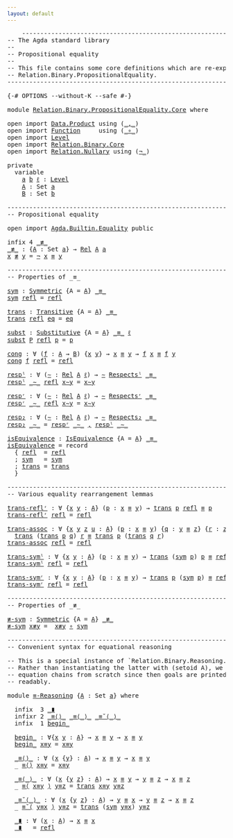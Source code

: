 ```yaml
---
layout: default
---
```


<pre class="Agda">
    <a id="1" class="Comment">------------------------------------------------------------------------</a>
<a id="74" class="Comment">-- The Agda standard library</a>
<a id="103" class="Comment">--</a>
<a id="106" class="Comment">-- Propositional equality</a>
<a id="132" class="Comment">--</a>
<a id="135" class="Comment">-- This file contains some core definitions which are re-exported by</a>
<a id="204" class="Comment">-- Relation.Binary.PropositionalEquality.</a>
<a id="246" class="Comment">------------------------------------------------------------------------</a>

<a id="320" class="Symbol">{-#</a> <a id="324" class="Keyword">OPTIONS</a> <a id="332" class="Pragma">--without-K</a> <a id="344" class="Pragma">--safe</a> <a id="351" class="Symbol">#-}</a>

<a id="356" class="Keyword">module</a> <a id="363" href="Relation.Binary.PropositionalEquality.Core.html" class="Module">Relation.Binary.PropositionalEquality.Core</a> <a id="406" class="Keyword">where</a>

<a id="413" class="Keyword">open</a> <a id="418" class="Keyword">import</a> <a id="425" href="Data.Product.html" class="Module">Data.Product</a> <a id="438" class="Keyword">using</a> <a id="444" class="Symbol">(</a><a id="445" href="Agda.Builtin.Sigma.html#236" class="InductiveConstructor Operator">_,_</a><a id="448" class="Symbol">)</a>
<a id="450" class="Keyword">open</a> <a id="455" class="Keyword">import</a> <a id="462" href="Function.html" class="Module">Function</a>     <a id="475" class="Keyword">using</a> <a id="481" class="Symbol">(</a><a id="482" href="Function.html#1099" class="Function Operator">_∘_</a><a id="485" class="Symbol">)</a>
<a id="487" class="Keyword">open</a> <a id="492" class="Keyword">import</a> <a id="499" href="Level.html" class="Module">Level</a>
<a id="505" class="Keyword">open</a> <a id="510" class="Keyword">import</a> <a id="517" href="Relation.Binary.Core.html" class="Module">Relation.Binary.Core</a>
<a id="538" class="Keyword">open</a> <a id="543" class="Keyword">import</a> <a id="550" href="Relation.Nullary.html" class="Module">Relation.Nullary</a> <a id="567" class="Keyword">using</a> <a id="573" class="Symbol">(</a><a id="574" href="Relation.Nullary.html#535" class="Function Operator">¬_</a><a id="576" class="Symbol">)</a>

<a id="579" class="Keyword">private</a>
  <a id="589" class="Keyword">variable</a>
    <a id="602" href="Relation.Binary.PropositionalEquality.Core.html#602" class="Generalizable">a</a> <a id="604" href="Relation.Binary.PropositionalEquality.Core.html#604" class="Generalizable">b</a> <a id="606" href="Relation.Binary.PropositionalEquality.Core.html#606" class="Generalizable">ℓ</a> <a id="608" class="Symbol">:</a> <a id="610" href="Agda.Primitive.html#423" class="Postulate">Level</a>
    <a id="620" href="Relation.Binary.PropositionalEquality.Core.html#620" class="Generalizable">A</a> <a id="622" class="Symbol">:</a> <a id="624" class="PrimitiveType">Set</a> <a id="628" href="Relation.Binary.PropositionalEquality.Core.html#602" class="Generalizable">a</a>
    <a id="634" href="Relation.Binary.PropositionalEquality.Core.html#634" class="Generalizable">B</a> <a id="636" class="Symbol">:</a> <a id="638" class="PrimitiveType">Set</a> <a id="642" href="Relation.Binary.PropositionalEquality.Core.html#604" class="Generalizable">b</a>

<a id="645" class="Comment">------------------------------------------------------------------------</a>
<a id="718" class="Comment">-- Propositional equality</a>

<a id="745" class="Keyword">open</a> <a id="750" class="Keyword">import</a> <a id="757" href="Agda.Builtin.Equality.html" class="Module">Agda.Builtin.Equality</a> <a id="779" class="Keyword">public</a>

<a id="787" class="Keyword">infix</a> <a id="793" class="Number">4</a> <a id="795" href="Relation.Binary.PropositionalEquality.Core.html#799" class="Function Operator">_≢_</a>
<a id="_≢_"></a><a id="799" href="Relation.Binary.PropositionalEquality.Core.html#799" class="Function Operator">_≢_</a> <a id="803" class="Symbol">:</a> <a id="805" class="Symbol">{</a><a id="806" href="Relation.Binary.PropositionalEquality.Core.html#806" class="Bound">A</a> <a id="808" class="Symbol">:</a> <a id="810" class="PrimitiveType">Set</a> <a id="814" href="Relation.Binary.PropositionalEquality.Core.html#602" class="Generalizable">a</a><a id="815" class="Symbol">}</a> <a id="817" class="Symbol">→</a> <a id="819" href="Relation.Binary.Core.html#1071" class="Function">Rel</a> <a id="823" href="Relation.Binary.PropositionalEquality.Core.html#806" class="Bound">A</a> <a id="825" href="Relation.Binary.PropositionalEquality.Core.html#602" class="Generalizable">a</a>
<a id="827" href="Relation.Binary.PropositionalEquality.Core.html#827" class="Bound">x</a> <a id="829" href="Relation.Binary.PropositionalEquality.Core.html#799" class="Function Operator">≢</a> <a id="831" href="Relation.Binary.PropositionalEquality.Core.html#831" class="Bound">y</a> <a id="833" class="Symbol">=</a> <a id="835" href="Relation.Nullary.html#535" class="Function Operator">¬</a> <a id="837" href="Relation.Binary.PropositionalEquality.Core.html#827" class="Bound">x</a> <a id="839" href="Agda.Builtin.Equality.html#151" class="Datatype Operator">≡</a> <a id="841" href="Relation.Binary.PropositionalEquality.Core.html#831" class="Bound">y</a>

<a id="844" class="Comment">------------------------------------------------------------------------</a>
<a id="917" class="Comment">-- Properties of _≡_</a>

<a id="sym"></a><a id="939" href="Relation.Binary.PropositionalEquality.Core.html#939" class="Function">sym</a> <a id="943" class="Symbol">:</a> <a id="945" href="Relation.Binary.Core.html#2480" class="Function">Symmetric</a> <a id="955" class="Symbol">{</a><a id="956" class="Argument">A</a> <a id="958" class="Symbol">=</a> <a id="960" href="Relation.Binary.PropositionalEquality.Core.html#620" class="Generalizable">A</a><a id="961" class="Symbol">}</a> <a id="963" href="Agda.Builtin.Equality.html#151" class="Datatype Operator">_≡_</a>
<a id="967" href="Relation.Binary.PropositionalEquality.Core.html#939" class="Function">sym</a> <a id="971" href="Agda.Builtin.Equality.html#208" class="InductiveConstructor">refl</a> <a id="976" class="Symbol">=</a> <a id="978" href="Agda.Builtin.Equality.html#208" class="InductiveConstructor">refl</a>

<a id="trans"></a><a id="984" href="Relation.Binary.PropositionalEquality.Core.html#984" class="Function">trans</a> <a id="990" class="Symbol">:</a> <a id="992" href="Relation.Binary.Core.html#2848" class="Function">Transitive</a> <a id="1003" class="Symbol">{</a><a id="1004" class="Argument">A</a> <a id="1006" class="Symbol">=</a> <a id="1008" href="Relation.Binary.PropositionalEquality.Core.html#620" class="Generalizable">A</a><a id="1009" class="Symbol">}</a> <a id="1011" href="Agda.Builtin.Equality.html#151" class="Datatype Operator">_≡_</a>
<a id="1015" href="Relation.Binary.PropositionalEquality.Core.html#984" class="Function">trans</a> <a id="1021" href="Agda.Builtin.Equality.html#208" class="InductiveConstructor">refl</a> <a id="1026" href="Relation.Binary.PropositionalEquality.Core.html#1026" class="Bound">eq</a> <a id="1029" class="Symbol">=</a> <a id="1031" href="Relation.Binary.PropositionalEquality.Core.html#1026" class="Bound">eq</a>

<a id="subst"></a><a id="1035" href="Relation.Binary.PropositionalEquality.Core.html#1035" class="Function">subst</a> <a id="1041" class="Symbol">:</a> <a id="1043" href="Relation.Binary.Core.html#5351" class="Function">Substitutive</a> <a id="1056" class="Symbol">{</a><a id="1057" class="Argument">A</a> <a id="1059" class="Symbol">=</a> <a id="1061" href="Relation.Binary.PropositionalEquality.Core.html#620" class="Generalizable">A</a><a id="1062" class="Symbol">}</a> <a id="1064" href="Agda.Builtin.Equality.html#151" class="Datatype Operator">_≡_</a> <a id="1068" href="Relation.Binary.PropositionalEquality.Core.html#606" class="Generalizable">ℓ</a>
<a id="1070" href="Relation.Binary.PropositionalEquality.Core.html#1035" class="Function">subst</a> <a id="1076" href="Relation.Binary.PropositionalEquality.Core.html#1076" class="Bound">P</a> <a id="1078" href="Agda.Builtin.Equality.html#208" class="InductiveConstructor">refl</a> <a id="1083" href="Relation.Binary.PropositionalEquality.Core.html#1083" class="Bound">p</a> <a id="1085" class="Symbol">=</a> <a id="1087" href="Relation.Binary.PropositionalEquality.Core.html#1083" class="Bound">p</a>

<a id="cong"></a><a id="1090" href="Relation.Binary.PropositionalEquality.Core.html#1090" class="Function">cong</a> <a id="1095" class="Symbol">:</a> <a id="1097" class="Symbol">∀</a> <a id="1099" class="Symbol">(</a><a id="1100" href="Relation.Binary.PropositionalEquality.Core.html#1100" class="Bound">f</a> <a id="1102" class="Symbol">:</a> <a id="1104" href="Relation.Binary.PropositionalEquality.Core.html#620" class="Generalizable">A</a> <a id="1106" class="Symbol">→</a> <a id="1108" href="Relation.Binary.PropositionalEquality.Core.html#634" class="Generalizable">B</a><a id="1109" class="Symbol">)</a> <a id="1111" class="Symbol">{</a><a id="1112" href="Relation.Binary.PropositionalEquality.Core.html#1112" class="Bound">x</a> <a id="1114" href="Relation.Binary.PropositionalEquality.Core.html#1114" class="Bound">y</a><a id="1115" class="Symbol">}</a> <a id="1117" class="Symbol">→</a> <a id="1119" href="Relation.Binary.PropositionalEquality.Core.html#1112" class="Bound">x</a> <a id="1121" href="Agda.Builtin.Equality.html#151" class="Datatype Operator">≡</a> <a id="1123" href="Relation.Binary.PropositionalEquality.Core.html#1114" class="Bound">y</a> <a id="1125" class="Symbol">→</a> <a id="1127" href="Relation.Binary.PropositionalEquality.Core.html#1100" class="Bound">f</a> <a id="1129" href="Relation.Binary.PropositionalEquality.Core.html#1112" class="Bound">x</a> <a id="1131" href="Agda.Builtin.Equality.html#151" class="Datatype Operator">≡</a> <a id="1133" href="Relation.Binary.PropositionalEquality.Core.html#1100" class="Bound">f</a> <a id="1135" href="Relation.Binary.PropositionalEquality.Core.html#1114" class="Bound">y</a>
<a id="1137" href="Relation.Binary.PropositionalEquality.Core.html#1090" class="Function">cong</a> <a id="1142" href="Relation.Binary.PropositionalEquality.Core.html#1142" class="Bound">f</a> <a id="1144" href="Agda.Builtin.Equality.html#208" class="InductiveConstructor">refl</a> <a id="1149" class="Symbol">=</a> <a id="1151" href="Agda.Builtin.Equality.html#208" class="InductiveConstructor">refl</a>

<a id="respˡ"></a><a id="1157" href="Relation.Binary.PropositionalEquality.Core.html#1157" class="Function">respˡ</a> <a id="1163" class="Symbol">:</a> <a id="1165" class="Symbol">∀</a> <a id="1167" class="Symbol">(</a><a id="1168" href="Relation.Binary.PropositionalEquality.Core.html#1168" class="Bound">∼</a> <a id="1170" class="Symbol">:</a> <a id="1172" href="Relation.Binary.Core.html#1071" class="Function">Rel</a> <a id="1176" href="Relation.Binary.PropositionalEquality.Core.html#620" class="Generalizable">A</a> <a id="1178" href="Relation.Binary.PropositionalEquality.Core.html#606" class="Generalizable">ℓ</a><a id="1179" class="Symbol">)</a> <a id="1181" class="Symbol">→</a> <a id="1183" href="Relation.Binary.PropositionalEquality.Core.html#1168" class="Bound">∼</a> <a id="1185" href="Relation.Binary.Core.html#4896" class="Function Operator">Respectsˡ</a> <a id="1195" href="Agda.Builtin.Equality.html#151" class="Datatype Operator">_≡_</a>
<a id="1199" href="Relation.Binary.PropositionalEquality.Core.html#1157" class="Function">respˡ</a> <a id="1205" href="Relation.Binary.PropositionalEquality.Core.html#1205" class="Bound Operator">_∼_</a> <a id="1209" href="Agda.Builtin.Equality.html#208" class="InductiveConstructor">refl</a> <a id="1214" href="Relation.Binary.PropositionalEquality.Core.html#1214" class="Bound">x∼y</a> <a id="1218" class="Symbol">=</a> <a id="1220" href="Relation.Binary.PropositionalEquality.Core.html#1214" class="Bound">x∼y</a>

<a id="respʳ"></a><a id="1225" href="Relation.Binary.PropositionalEquality.Core.html#1225" class="Function">respʳ</a> <a id="1231" class="Symbol">:</a> <a id="1233" class="Symbol">∀</a> <a id="1235" class="Symbol">(</a><a id="1236" href="Relation.Binary.PropositionalEquality.Core.html#1236" class="Bound">∼</a> <a id="1238" class="Symbol">:</a> <a id="1240" href="Relation.Binary.Core.html#1071" class="Function">Rel</a> <a id="1244" href="Relation.Binary.PropositionalEquality.Core.html#620" class="Generalizable">A</a> <a id="1246" href="Relation.Binary.PropositionalEquality.Core.html#606" class="Generalizable">ℓ</a><a id="1247" class="Symbol">)</a> <a id="1249" class="Symbol">→</a> <a id="1251" href="Relation.Binary.PropositionalEquality.Core.html#1236" class="Bound">∼</a> <a id="1253" href="Relation.Binary.Core.html#4731" class="Function Operator">Respectsʳ</a> <a id="1263" href="Agda.Builtin.Equality.html#151" class="Datatype Operator">_≡_</a>
<a id="1267" href="Relation.Binary.PropositionalEquality.Core.html#1225" class="Function">respʳ</a> <a id="1273" href="Relation.Binary.PropositionalEquality.Core.html#1273" class="Bound Operator">_∼_</a> <a id="1277" href="Agda.Builtin.Equality.html#208" class="InductiveConstructor">refl</a> <a id="1282" href="Relation.Binary.PropositionalEquality.Core.html#1282" class="Bound">x∼y</a> <a id="1286" class="Symbol">=</a> <a id="1288" href="Relation.Binary.PropositionalEquality.Core.html#1282" class="Bound">x∼y</a>

<a id="resp₂"></a><a id="1293" href="Relation.Binary.PropositionalEquality.Core.html#1293" class="Function">resp₂</a> <a id="1299" class="Symbol">:</a> <a id="1301" class="Symbol">∀</a> <a id="1303" class="Symbol">(</a><a id="1304" href="Relation.Binary.PropositionalEquality.Core.html#1304" class="Bound">∼</a> <a id="1306" class="Symbol">:</a> <a id="1308" href="Relation.Binary.Core.html#1071" class="Function">Rel</a> <a id="1312" href="Relation.Binary.PropositionalEquality.Core.html#620" class="Generalizable">A</a> <a id="1314" href="Relation.Binary.PropositionalEquality.Core.html#606" class="Generalizable">ℓ</a><a id="1315" class="Symbol">)</a> <a id="1317" class="Symbol">→</a> <a id="1319" href="Relation.Binary.PropositionalEquality.Core.html#1304" class="Bound">∼</a> <a id="1321" href="Relation.Binary.Core.html#5059" class="Function Operator">Respects₂</a> <a id="1331" href="Agda.Builtin.Equality.html#151" class="Datatype Operator">_≡_</a>
<a id="1335" href="Relation.Binary.PropositionalEquality.Core.html#1293" class="Function">resp₂</a> <a id="1341" href="Relation.Binary.PropositionalEquality.Core.html#1341" class="Bound Operator">_∼_</a> <a id="1345" class="Symbol">=</a> <a id="1347" href="Relation.Binary.PropositionalEquality.Core.html#1225" class="Function">respʳ</a> <a id="1353" href="Relation.Binary.PropositionalEquality.Core.html#1341" class="Bound Operator">_∼_</a> <a id="1357" href="Agda.Builtin.Sigma.html#236" class="InductiveConstructor Operator">,</a> <a id="1359" href="Relation.Binary.PropositionalEquality.Core.html#1157" class="Function">respˡ</a> <a id="1365" href="Relation.Binary.PropositionalEquality.Core.html#1341" class="Bound Operator">_∼_</a>

<a id="isEquivalence"></a><a id="1370" href="Relation.Binary.PropositionalEquality.Core.html#1370" class="Function">isEquivalence</a> <a id="1384" class="Symbol">:</a> <a id="1386" href="Relation.Binary.Core.html#6946" class="Record">IsEquivalence</a> <a id="1400" class="Symbol">{</a><a id="1401" class="Argument">A</a> <a id="1403" class="Symbol">=</a> <a id="1405" href="Relation.Binary.PropositionalEquality.Core.html#620" class="Generalizable">A</a><a id="1406" class="Symbol">}</a> <a id="1408" href="Agda.Builtin.Equality.html#151" class="Datatype Operator">_≡_</a>
<a id="1412" href="Relation.Binary.PropositionalEquality.Core.html#1370" class="Function">isEquivalence</a> <a id="1426" class="Symbol">=</a> <a id="1428" class="Keyword">record</a>
  <a id="1437" class="Symbol">{</a> <a id="1439" href="Relation.Binary.Core.html#7020" class="Field">refl</a>  <a id="1445" class="Symbol">=</a> <a id="1447" href="Agda.Builtin.Equality.html#208" class="InductiveConstructor">refl</a>
  <a id="1454" class="Symbol">;</a> <a id="1456" href="Relation.Binary.Core.html#7046" class="Field">sym</a>   <a id="1462" class="Symbol">=</a> <a id="1464" href="Relation.Binary.PropositionalEquality.Core.html#939" class="Function">sym</a>
  <a id="1470" class="Symbol">;</a> <a id="1472" href="Relation.Binary.Core.html#7072" class="Field">trans</a> <a id="1478" class="Symbol">=</a> <a id="1480" href="Relation.Binary.PropositionalEquality.Core.html#984" class="Function">trans</a>
  <a id="1488" class="Symbol">}</a>

<a id="1491" class="Comment">------------------------------------------------------------------------</a>
<a id="1564" class="Comment">-- Various equality rearrangement lemmas</a>

<a id="trans-reflʳ"></a><a id="1606" href="Relation.Binary.PropositionalEquality.Core.html#1606" class="Function">trans-reflʳ</a> <a id="1618" class="Symbol">:</a> <a id="1620" class="Symbol">∀</a> <a id="1622" class="Symbol">{</a><a id="1623" href="Relation.Binary.PropositionalEquality.Core.html#1623" class="Bound">x</a> <a id="1625" href="Relation.Binary.PropositionalEquality.Core.html#1625" class="Bound">y</a> <a id="1627" class="Symbol">:</a> <a id="1629" href="Relation.Binary.PropositionalEquality.Core.html#620" class="Generalizable">A</a><a id="1630" class="Symbol">}</a> <a id="1632" class="Symbol">(</a><a id="1633" href="Relation.Binary.PropositionalEquality.Core.html#1633" class="Bound">p</a> <a id="1635" class="Symbol">:</a> <a id="1637" href="Relation.Binary.PropositionalEquality.Core.html#1623" class="Bound">x</a> <a id="1639" href="Agda.Builtin.Equality.html#151" class="Datatype Operator">≡</a> <a id="1641" href="Relation.Binary.PropositionalEquality.Core.html#1625" class="Bound">y</a><a id="1642" class="Symbol">)</a> <a id="1644" class="Symbol">→</a> <a id="1646" href="Relation.Binary.PropositionalEquality.Core.html#984" class="Function">trans</a> <a id="1652" href="Relation.Binary.PropositionalEquality.Core.html#1633" class="Bound">p</a> <a id="1654" href="Agda.Builtin.Equality.html#208" class="InductiveConstructor">refl</a> <a id="1659" href="Agda.Builtin.Equality.html#151" class="Datatype Operator">≡</a> <a id="1661" href="Relation.Binary.PropositionalEquality.Core.html#1633" class="Bound">p</a>
<a id="1663" href="Relation.Binary.PropositionalEquality.Core.html#1606" class="Function">trans-reflʳ</a> <a id="1675" href="Agda.Builtin.Equality.html#208" class="InductiveConstructor">refl</a> <a id="1680" class="Symbol">=</a> <a id="1682" href="Agda.Builtin.Equality.html#208" class="InductiveConstructor">refl</a>

<a id="trans-assoc"></a><a id="1688" href="Relation.Binary.PropositionalEquality.Core.html#1688" class="Function">trans-assoc</a> <a id="1700" class="Symbol">:</a> <a id="1702" class="Symbol">∀</a> <a id="1704" class="Symbol">{</a><a id="1705" href="Relation.Binary.PropositionalEquality.Core.html#1705" class="Bound">x</a> <a id="1707" href="Relation.Binary.PropositionalEquality.Core.html#1707" class="Bound">y</a> <a id="1709" href="Relation.Binary.PropositionalEquality.Core.html#1709" class="Bound">z</a> <a id="1711" href="Relation.Binary.PropositionalEquality.Core.html#1711" class="Bound">u</a> <a id="1713" class="Symbol">:</a> <a id="1715" href="Relation.Binary.PropositionalEquality.Core.html#620" class="Generalizable">A</a><a id="1716" class="Symbol">}</a> <a id="1718" class="Symbol">(</a><a id="1719" href="Relation.Binary.PropositionalEquality.Core.html#1719" class="Bound">p</a> <a id="1721" class="Symbol">:</a> <a id="1723" href="Relation.Binary.PropositionalEquality.Core.html#1705" class="Bound">x</a> <a id="1725" href="Agda.Builtin.Equality.html#151" class="Datatype Operator">≡</a> <a id="1727" href="Relation.Binary.PropositionalEquality.Core.html#1707" class="Bound">y</a><a id="1728" class="Symbol">)</a> <a id="1730" class="Symbol">{</a><a id="1731" href="Relation.Binary.PropositionalEquality.Core.html#1731" class="Bound">q</a> <a id="1733" class="Symbol">:</a> <a id="1735" href="Relation.Binary.PropositionalEquality.Core.html#1707" class="Bound">y</a> <a id="1737" href="Agda.Builtin.Equality.html#151" class="Datatype Operator">≡</a> <a id="1739" href="Relation.Binary.PropositionalEquality.Core.html#1709" class="Bound">z</a><a id="1740" class="Symbol">}</a> <a id="1742" class="Symbol">{</a><a id="1743" href="Relation.Binary.PropositionalEquality.Core.html#1743" class="Bound">r</a> <a id="1745" class="Symbol">:</a> <a id="1747" href="Relation.Binary.PropositionalEquality.Core.html#1709" class="Bound">z</a> <a id="1749" href="Agda.Builtin.Equality.html#151" class="Datatype Operator">≡</a> <a id="1751" href="Relation.Binary.PropositionalEquality.Core.html#1711" class="Bound">u</a><a id="1752" class="Symbol">}</a> <a id="1754" class="Symbol">→</a>
  <a id="1758" href="Relation.Binary.PropositionalEquality.Core.html#984" class="Function">trans</a> <a id="1764" class="Symbol">(</a><a id="1765" href="Relation.Binary.PropositionalEquality.Core.html#984" class="Function">trans</a> <a id="1771" href="Relation.Binary.PropositionalEquality.Core.html#1719" class="Bound">p</a> <a id="1773" href="Relation.Binary.PropositionalEquality.Core.html#1731" class="Bound">q</a><a id="1774" class="Symbol">)</a> <a id="1776" href="Relation.Binary.PropositionalEquality.Core.html#1743" class="Bound">r</a> <a id="1778" href="Agda.Builtin.Equality.html#151" class="Datatype Operator">≡</a> <a id="1780" href="Relation.Binary.PropositionalEquality.Core.html#984" class="Function">trans</a> <a id="1786" href="Relation.Binary.PropositionalEquality.Core.html#1719" class="Bound">p</a> <a id="1788" class="Symbol">(</a><a id="1789" href="Relation.Binary.PropositionalEquality.Core.html#984" class="Function">trans</a> <a id="1795" href="Relation.Binary.PropositionalEquality.Core.html#1731" class="Bound">q</a> <a id="1797" href="Relation.Binary.PropositionalEquality.Core.html#1743" class="Bound">r</a><a id="1798" class="Symbol">)</a>
<a id="1800" href="Relation.Binary.PropositionalEquality.Core.html#1688" class="Function">trans-assoc</a> <a id="1812" href="Agda.Builtin.Equality.html#208" class="InductiveConstructor">refl</a> <a id="1817" class="Symbol">=</a> <a id="1819" href="Agda.Builtin.Equality.html#208" class="InductiveConstructor">refl</a>

<a id="trans-symˡ"></a><a id="1825" href="Relation.Binary.PropositionalEquality.Core.html#1825" class="Function">trans-symˡ</a> <a id="1836" class="Symbol">:</a> <a id="1838" class="Symbol">∀</a> <a id="1840" class="Symbol">{</a><a id="1841" href="Relation.Binary.PropositionalEquality.Core.html#1841" class="Bound">x</a> <a id="1843" href="Relation.Binary.PropositionalEquality.Core.html#1843" class="Bound">y</a> <a id="1845" class="Symbol">:</a> <a id="1847" href="Relation.Binary.PropositionalEquality.Core.html#620" class="Generalizable">A</a><a id="1848" class="Symbol">}</a> <a id="1850" class="Symbol">(</a><a id="1851" href="Relation.Binary.PropositionalEquality.Core.html#1851" class="Bound">p</a> <a id="1853" class="Symbol">:</a> <a id="1855" href="Relation.Binary.PropositionalEquality.Core.html#1841" class="Bound">x</a> <a id="1857" href="Agda.Builtin.Equality.html#151" class="Datatype Operator">≡</a> <a id="1859" href="Relation.Binary.PropositionalEquality.Core.html#1843" class="Bound">y</a><a id="1860" class="Symbol">)</a> <a id="1862" class="Symbol">→</a> <a id="1864" href="Relation.Binary.PropositionalEquality.Core.html#984" class="Function">trans</a> <a id="1870" class="Symbol">(</a><a id="1871" href="Relation.Binary.PropositionalEquality.Core.html#939" class="Function">sym</a> <a id="1875" href="Relation.Binary.PropositionalEquality.Core.html#1851" class="Bound">p</a><a id="1876" class="Symbol">)</a> <a id="1878" href="Relation.Binary.PropositionalEquality.Core.html#1851" class="Bound">p</a> <a id="1880" href="Agda.Builtin.Equality.html#151" class="Datatype Operator">≡</a> <a id="1882" href="Agda.Builtin.Equality.html#208" class="InductiveConstructor">refl</a>
<a id="1887" href="Relation.Binary.PropositionalEquality.Core.html#1825" class="Function">trans-symˡ</a> <a id="1898" href="Agda.Builtin.Equality.html#208" class="InductiveConstructor">refl</a> <a id="1903" class="Symbol">=</a> <a id="1905" href="Agda.Builtin.Equality.html#208" class="InductiveConstructor">refl</a>

<a id="trans-symʳ"></a><a id="1911" href="Relation.Binary.PropositionalEquality.Core.html#1911" class="Function">trans-symʳ</a> <a id="1922" class="Symbol">:</a> <a id="1924" class="Symbol">∀</a> <a id="1926" class="Symbol">{</a><a id="1927" href="Relation.Binary.PropositionalEquality.Core.html#1927" class="Bound">x</a> <a id="1929" href="Relation.Binary.PropositionalEquality.Core.html#1929" class="Bound">y</a> <a id="1931" class="Symbol">:</a> <a id="1933" href="Relation.Binary.PropositionalEquality.Core.html#620" class="Generalizable">A</a><a id="1934" class="Symbol">}</a> <a id="1936" class="Symbol">(</a><a id="1937" href="Relation.Binary.PropositionalEquality.Core.html#1937" class="Bound">p</a> <a id="1939" class="Symbol">:</a> <a id="1941" href="Relation.Binary.PropositionalEquality.Core.html#1927" class="Bound">x</a> <a id="1943" href="Agda.Builtin.Equality.html#151" class="Datatype Operator">≡</a> <a id="1945" href="Relation.Binary.PropositionalEquality.Core.html#1929" class="Bound">y</a><a id="1946" class="Symbol">)</a> <a id="1948" class="Symbol">→</a> <a id="1950" href="Relation.Binary.PropositionalEquality.Core.html#984" class="Function">trans</a> <a id="1956" href="Relation.Binary.PropositionalEquality.Core.html#1937" class="Bound">p</a> <a id="1958" class="Symbol">(</a><a id="1959" href="Relation.Binary.PropositionalEquality.Core.html#939" class="Function">sym</a> <a id="1963" href="Relation.Binary.PropositionalEquality.Core.html#1937" class="Bound">p</a><a id="1964" class="Symbol">)</a> <a id="1966" href="Agda.Builtin.Equality.html#151" class="Datatype Operator">≡</a> <a id="1968" href="Agda.Builtin.Equality.html#208" class="InductiveConstructor">refl</a>
<a id="1973" href="Relation.Binary.PropositionalEquality.Core.html#1911" class="Function">trans-symʳ</a> <a id="1984" href="Agda.Builtin.Equality.html#208" class="InductiveConstructor">refl</a> <a id="1989" class="Symbol">=</a> <a id="1991" href="Agda.Builtin.Equality.html#208" class="InductiveConstructor">refl</a>

<a id="1997" class="Comment">------------------------------------------------------------------------</a>
<a id="2070" class="Comment">-- Properties of _≢_</a>

<a id="≢-sym"></a><a id="2092" href="Relation.Binary.PropositionalEquality.Core.html#2092" class="Function">≢-sym</a> <a id="2098" class="Symbol">:</a> <a id="2100" href="Relation.Binary.Core.html#2480" class="Function">Symmetric</a> <a id="2110" class="Symbol">{</a><a id="2111" class="Argument">A</a> <a id="2113" class="Symbol">=</a> <a id="2115" href="Relation.Binary.PropositionalEquality.Core.html#620" class="Generalizable">A</a><a id="2116" class="Symbol">}</a> <a id="2118" href="Relation.Binary.PropositionalEquality.Core.html#799" class="Function Operator">_≢_</a>
<a id="2122" href="Relation.Binary.PropositionalEquality.Core.html#2092" class="Function">≢-sym</a> <a id="2128" href="Relation.Binary.PropositionalEquality.Core.html#2128" class="Bound">x≢y</a> <a id="2132" class="Symbol">=</a>  <a id="2135" href="Relation.Binary.PropositionalEquality.Core.html#2128" class="Bound">x≢y</a> <a id="2139" href="Function.html#1099" class="Function Operator">∘</a> <a id="2141" href="Relation.Binary.PropositionalEquality.Core.html#939" class="Function">sym</a>

<a id="2146" class="Comment">------------------------------------------------------------------------</a>
<a id="2219" class="Comment">-- Convenient syntax for equational reasoning</a>

<a id="2266" class="Comment">-- This is a special instance of `Relation.Binary.Reasoning.Setoid`.</a>
<a id="2335" class="Comment">-- Rather than instantiating the latter with (setoid A), we reimplement</a>
<a id="2407" class="Comment">-- equation chains from scratch since then goals are printed much more</a>
<a id="2478" class="Comment">-- readably.</a>

<a id="2492" class="Keyword">module</a> <a id="≡-Reasoning"></a><a id="2499" href="Relation.Binary.PropositionalEquality.Core.html#2499" class="Module">≡-Reasoning</a> <a id="2511" class="Symbol">{</a><a id="2512" href="Relation.Binary.PropositionalEquality.Core.html#2512" class="Bound">A</a> <a id="2514" class="Symbol">:</a> <a id="2516" class="PrimitiveType">Set</a> <a id="2520" href="Relation.Binary.PropositionalEquality.Core.html#602" class="Generalizable">a</a><a id="2521" class="Symbol">}</a> <a id="2523" class="Keyword">where</a>

  <a id="2532" class="Keyword">infix</a>  <a id="2539" class="Number">3</a> <a id="2541" href="Relation.Binary.PropositionalEquality.Core.html#2892" class="Function Operator">_∎</a>
  <a id="2546" class="Keyword">infixr</a> <a id="2553" class="Number">2</a> <a id="2555" href="Relation.Binary.PropositionalEquality.Core.html#2655" class="Function Operator">_≡⟨⟩_</a> <a id="2561" href="Relation.Binary.PropositionalEquality.Core.html#2714" class="Function Operator">_≡⟨_⟩_</a> <a id="2568" href="Relation.Binary.PropositionalEquality.Core.html#2799" class="Function Operator">_≡˘⟨_⟩_</a>
  <a id="2578" class="Keyword">infix</a>  <a id="2585" class="Number">1</a> <a id="2587" href="Relation.Binary.PropositionalEquality.Core.html#2597" class="Function Operator">begin_</a>

  <a id="≡-Reasoning.begin_"></a><a id="2597" href="Relation.Binary.PropositionalEquality.Core.html#2597" class="Function Operator">begin_</a> <a id="2604" class="Symbol">:</a> <a id="2606" class="Symbol">∀{</a><a id="2608" href="Relation.Binary.PropositionalEquality.Core.html#2608" class="Bound">x</a> <a id="2610" href="Relation.Binary.PropositionalEquality.Core.html#2610" class="Bound">y</a> <a id="2612" class="Symbol">:</a> <a id="2614" href="Relation.Binary.PropositionalEquality.Core.html#2512" class="Bound">A</a><a id="2615" class="Symbol">}</a> <a id="2617" class="Symbol">→</a> <a id="2619" href="Relation.Binary.PropositionalEquality.Core.html#2608" class="Bound">x</a> <a id="2621" href="Agda.Builtin.Equality.html#151" class="Datatype Operator">≡</a> <a id="2623" href="Relation.Binary.PropositionalEquality.Core.html#2610" class="Bound">y</a> <a id="2625" class="Symbol">→</a> <a id="2627" href="Relation.Binary.PropositionalEquality.Core.html#2608" class="Bound">x</a> <a id="2629" href="Agda.Builtin.Equality.html#151" class="Datatype Operator">≡</a> <a id="2631" href="Relation.Binary.PropositionalEquality.Core.html#2610" class="Bound">y</a>
  <a id="2635" href="Relation.Binary.PropositionalEquality.Core.html#2597" class="Function Operator">begin_</a> <a id="2642" href="Relation.Binary.PropositionalEquality.Core.html#2642" class="Bound">x≡y</a> <a id="2646" class="Symbol">=</a> <a id="2648" href="Relation.Binary.PropositionalEquality.Core.html#2642" class="Bound">x≡y</a>

  <a id="≡-Reasoning._≡⟨⟩_"></a><a id="2655" href="Relation.Binary.PropositionalEquality.Core.html#2655" class="Function Operator">_≡⟨⟩_</a> <a id="2661" class="Symbol">:</a> <a id="2663" class="Symbol">∀</a> <a id="2665" class="Symbol">(</a><a id="2666" href="Relation.Binary.PropositionalEquality.Core.html#2666" class="Bound">x</a> <a id="2668" class="Symbol">{</a><a id="2669" href="Relation.Binary.PropositionalEquality.Core.html#2669" class="Bound">y</a><a id="2670" class="Symbol">}</a> <a id="2672" class="Symbol">:</a> <a id="2674" href="Relation.Binary.PropositionalEquality.Core.html#2512" class="Bound">A</a><a id="2675" class="Symbol">)</a> <a id="2677" class="Symbol">→</a> <a id="2679" href="Relation.Binary.PropositionalEquality.Core.html#2666" class="Bound">x</a> <a id="2681" href="Agda.Builtin.Equality.html#151" class="Datatype Operator">≡</a> <a id="2683" href="Relation.Binary.PropositionalEquality.Core.html#2669" class="Bound">y</a> <a id="2685" class="Symbol">→</a> <a id="2687" href="Relation.Binary.PropositionalEquality.Core.html#2666" class="Bound">x</a> <a id="2689" href="Agda.Builtin.Equality.html#151" class="Datatype Operator">≡</a> <a id="2691" href="Relation.Binary.PropositionalEquality.Core.html#2669" class="Bound">y</a>
  <a id="2695" class="Symbol">_</a> <a id="2697" href="Relation.Binary.PropositionalEquality.Core.html#2655" class="Function Operator">≡⟨⟩</a> <a id="2701" href="Relation.Binary.PropositionalEquality.Core.html#2701" class="Bound">x≡y</a> <a id="2705" class="Symbol">=</a> <a id="2707" href="Relation.Binary.PropositionalEquality.Core.html#2701" class="Bound">x≡y</a>

  <a id="≡-Reasoning._≡⟨_⟩_"></a><a id="2714" href="Relation.Binary.PropositionalEquality.Core.html#2714" class="Function Operator">_≡⟨_⟩_</a> <a id="2721" class="Symbol">:</a> <a id="2723" class="Symbol">∀</a> <a id="2725" class="Symbol">(</a><a id="2726" href="Relation.Binary.PropositionalEquality.Core.html#2726" class="Bound">x</a> <a id="2728" class="Symbol">{</a><a id="2729" href="Relation.Binary.PropositionalEquality.Core.html#2729" class="Bound">y</a> <a id="2731" href="Relation.Binary.PropositionalEquality.Core.html#2731" class="Bound">z</a><a id="2732" class="Symbol">}</a> <a id="2734" class="Symbol">:</a> <a id="2736" href="Relation.Binary.PropositionalEquality.Core.html#2512" class="Bound">A</a><a id="2737" class="Symbol">)</a> <a id="2739" class="Symbol">→</a> <a id="2741" href="Relation.Binary.PropositionalEquality.Core.html#2726" class="Bound">x</a> <a id="2743" href="Agda.Builtin.Equality.html#151" class="Datatype Operator">≡</a> <a id="2745" href="Relation.Binary.PropositionalEquality.Core.html#2729" class="Bound">y</a> <a id="2747" class="Symbol">→</a> <a id="2749" href="Relation.Binary.PropositionalEquality.Core.html#2729" class="Bound">y</a> <a id="2751" href="Agda.Builtin.Equality.html#151" class="Datatype Operator">≡</a> <a id="2753" href="Relation.Binary.PropositionalEquality.Core.html#2731" class="Bound">z</a> <a id="2755" class="Symbol">→</a> <a id="2757" href="Relation.Binary.PropositionalEquality.Core.html#2726" class="Bound">x</a> <a id="2759" href="Agda.Builtin.Equality.html#151" class="Datatype Operator">≡</a> <a id="2761" href="Relation.Binary.PropositionalEquality.Core.html#2731" class="Bound">z</a>
  <a id="2765" class="Symbol">_</a> <a id="2767" href="Relation.Binary.PropositionalEquality.Core.html#2714" class="Function Operator">≡⟨</a> <a id="2770" href="Relation.Binary.PropositionalEquality.Core.html#2770" class="Bound">x≡y</a> <a id="2774" href="Relation.Binary.PropositionalEquality.Core.html#2714" class="Function Operator">⟩</a> <a id="2776" href="Relation.Binary.PropositionalEquality.Core.html#2776" class="Bound">y≡z</a> <a id="2780" class="Symbol">=</a> <a id="2782" href="Relation.Binary.PropositionalEquality.Core.html#984" class="Function">trans</a> <a id="2788" href="Relation.Binary.PropositionalEquality.Core.html#2770" class="Bound">x≡y</a> <a id="2792" href="Relation.Binary.PropositionalEquality.Core.html#2776" class="Bound">y≡z</a>

  <a id="≡-Reasoning._≡˘⟨_⟩_"></a><a id="2799" href="Relation.Binary.PropositionalEquality.Core.html#2799" class="Function Operator">_≡˘⟨_⟩_</a> <a id="2807" class="Symbol">:</a> <a id="2809" class="Symbol">∀</a> <a id="2811" class="Symbol">(</a><a id="2812" href="Relation.Binary.PropositionalEquality.Core.html#2812" class="Bound">x</a> <a id="2814" class="Symbol">{</a><a id="2815" href="Relation.Binary.PropositionalEquality.Core.html#2815" class="Bound">y</a> <a id="2817" href="Relation.Binary.PropositionalEquality.Core.html#2817" class="Bound">z</a><a id="2818" class="Symbol">}</a> <a id="2820" class="Symbol">:</a> <a id="2822" href="Relation.Binary.PropositionalEquality.Core.html#2512" class="Bound">A</a><a id="2823" class="Symbol">)</a> <a id="2825" class="Symbol">→</a> <a id="2827" href="Relation.Binary.PropositionalEquality.Core.html#2815" class="Bound">y</a> <a id="2829" href="Agda.Builtin.Equality.html#151" class="Datatype Operator">≡</a> <a id="2831" href="Relation.Binary.PropositionalEquality.Core.html#2812" class="Bound">x</a> <a id="2833" class="Symbol">→</a> <a id="2835" href="Relation.Binary.PropositionalEquality.Core.html#2815" class="Bound">y</a> <a id="2837" href="Agda.Builtin.Equality.html#151" class="Datatype Operator">≡</a> <a id="2839" href="Relation.Binary.PropositionalEquality.Core.html#2817" class="Bound">z</a> <a id="2841" class="Symbol">→</a> <a id="2843" href="Relation.Binary.PropositionalEquality.Core.html#2812" class="Bound">x</a> <a id="2845" href="Agda.Builtin.Equality.html#151" class="Datatype Operator">≡</a> <a id="2847" href="Relation.Binary.PropositionalEquality.Core.html#2817" class="Bound">z</a>
  <a id="2851" class="Symbol">_</a> <a id="2853" href="Relation.Binary.PropositionalEquality.Core.html#2799" class="Function Operator">≡˘⟨</a> <a id="2857" href="Relation.Binary.PropositionalEquality.Core.html#2857" class="Bound">y≡x</a> <a id="2861" href="Relation.Binary.PropositionalEquality.Core.html#2799" class="Function Operator">⟩</a> <a id="2863" href="Relation.Binary.PropositionalEquality.Core.html#2863" class="Bound">y≡z</a> <a id="2867" class="Symbol">=</a> <a id="2869" href="Relation.Binary.PropositionalEquality.Core.html#984" class="Function">trans</a> <a id="2875" class="Symbol">(</a><a id="2876" href="Relation.Binary.PropositionalEquality.Core.html#939" class="Function">sym</a> <a id="2880" href="Relation.Binary.PropositionalEquality.Core.html#2857" class="Bound">y≡x</a><a id="2883" class="Symbol">)</a> <a id="2885" href="Relation.Binary.PropositionalEquality.Core.html#2863" class="Bound">y≡z</a>

  <a id="≡-Reasoning._∎"></a><a id="2892" href="Relation.Binary.PropositionalEquality.Core.html#2892" class="Function Operator">_∎</a> <a id="2895" class="Symbol">:</a> <a id="2897" class="Symbol">∀</a> <a id="2899" class="Symbol">(</a><a id="2900" href="Relation.Binary.PropositionalEquality.Core.html#2900" class="Bound">x</a> <a id="2902" class="Symbol">:</a> <a id="2904" href="Relation.Binary.PropositionalEquality.Core.html#2512" class="Bound">A</a><a id="2905" class="Symbol">)</a> <a id="2907" class="Symbol">→</a> <a id="2909" href="Relation.Binary.PropositionalEquality.Core.html#2900" class="Bound">x</a> <a id="2911" href="Agda.Builtin.Equality.html#151" class="Datatype Operator">≡</a> <a id="2913" href="Relation.Binary.PropositionalEquality.Core.html#2900" class="Bound">x</a>
  <a id="2917" href="Relation.Binary.PropositionalEquality.Core.html#2892" class="Function Operator">_∎</a> <a id="2920" class="Symbol">_</a> <a id="2922" class="Symbol">=</a> <a id="2924" href="Agda.Builtin.Equality.html#208" class="InductiveConstructor">refl</a>
</pre>
